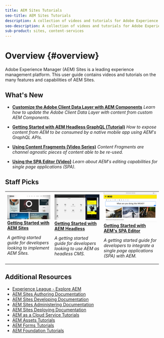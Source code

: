 ```yaml
---
title: AEM Sites Tutorials
seo-title: AEM Sites Tutorials
description: A collection of videos and tutorials for Adobe Experience Manager Sites. 
seo-description: A collection of videos and tutorials for Adobe Experience Manager Sites
sub-product: sites, content-services
---
```


# Overview {#overview}

Adobe Experience Manager (AEM) Sites is a leading experience management platform. This user guide contains videos and tutorials on the many features and capabilities of AEM Sites.

## What's New

* **[Customize the Adobe Client Data Layer with AEM Components](./integrations/adobe-client-data-layer/data-layer-customize.md)**
  *Learn how to update the Adobe Client Data Layer with content from custom AEM Components.*

* **[Getting Started with AEM Headless GraphQL (Tutorial)](https://experienceleague.adobe.com/docs/experience-manager-learn/getting-started-with-aem-headless/graphql/overview.html)**
    *How to expose content from AEM to be consumed by a native mobile app using AEM's GraphQL APIs.*

* **[Using Content Fragments (Video Series)](./content-fragments/content-fragments-feature-video-use.md)**
    *Content Fragments are channel agnostic pieces of content able to be re-used.*

* **[Using the SPA Editor (Video)](./spa-editor/spa-editor-framework-feature-video-use.md)**
    *Learn about AEM's editing capabilities for single page applications (SPA).*

## Staff Picks

<table>
<tr>
  <td>
    <a href="https://docs.adobe.com/content/help/en/experience-manager-learn/getting-started-wknd-tutorial-develop/overview.html">
      <img alt="Getting Started with AEM Sites - WKND Tutorial" src="./assets/aem-wknd-tutorial.png" />
    </a>
    <div>
      <a href="https://docs.adobe.com/content/help/en/experience-manager-learn/getting-started-wknd-tutorial-develop/overview.html">
    <strong>Getting Started with AEM Sites</strong>
    </a>
    </div>
    <p>
    <em>A getting started guide for developers looking to implement AEM Sites.</em>
    <p>
  </td>
  <td>
    <a href="https://docs.adobe.com/content/help/en/experience-manager-learn/getting-started-with-aem-headless/overview.html">
    <img alt="Getting Started with AEM Headless" src="./assets/aem-headless-tutorial.png" />
    </a>
    <div>
    <a href="https://docs.adobe.com/content/help/en/experience-manager-learn/getting-started-with-aem-headless/overview.html">
    <strong>Getting Started with AEM Headless</strong>
    </a>
    </div>
    <p>
    <em>A getting started guide for developers looking to use AEM as headless CMS.</em>
    </p>
  </td>
  <td>
    <a href="https://docs.adobe.com/content/help/en/experience-manager-learn/spa-react-tutorial/overview.html">
      <img alt="Getting Started with AEM's SPA Editor" src="./assets/aem-wknd-spa-editor-tutorial.png" />
    </a>
     <div>
      <a href="https://docs.adobe.com/content/help/en/experience-manager-learn/spa-react-tutorial/overview.html">
        <strong>Getting Started with AEM's SPA Editor</strong>
      </a>
    </div>
    <p>
    <em>A getting started guide for developers to integrate a single page applications (SPA) with AEM.</em>
    <p>
  </td>
</tr>
</table>

## Additional Resources

* [Experience League - Explore AEM](https://experienceleague.adobe.com/#recommended/solutions/experience-manager)
* [AEM Sites Authoring Documentation](https://helpx.adobe.com/experience-manager/6-5/sites/authoring/user-guide.html)
* [AEM Sites Developing Documentation](https://helpx.adobe.com/experience-manager/6-5/sites/developing/user-guide.html)
* [AEM Sites Administering Documentation](https://helpx.adobe.com/experience-manager/6-5/sites/administering/user-guide.html)
* [AEM Sites Deploying Documentation](https://helpx.adobe.com/experience-manager/6-5/sites/deploying/user-guide.html)
* [AEM as a Cloud Service Tutorials](/help/cloud-service/overview.md)
* [AEM Assets Tutorials](/help/assets/overview.md)
* [AEM Forms Tutorials](/help/forms/overview.md)
* [AEM Foundation Tutorials](/help/foundation/overview.md)
